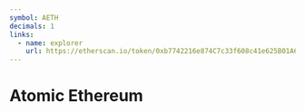 ```yaml
---
symbol: AETH
decimals: 1
links:
  - name: explorer
    url: https://etherscan.io/token/0xb7742216e874C7c33f608c41e625B01A6f323570
---
```


# Atomic Ethereum
